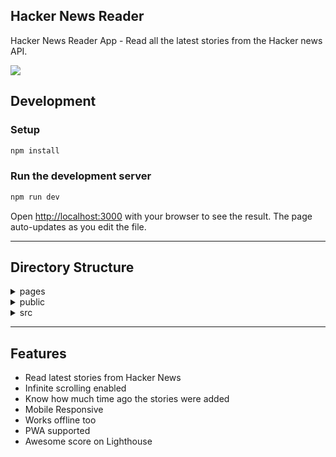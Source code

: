 ## Hacker News Reader

Hacker News Reader App - Read all the latest stories from the Hacker news API.

<a href="https://hackernewsapp-lime.vercel.app/">
    <img src="http://img.shields.io/badge/Demo-%23141619?style=for-the-badge&logo=next.js" />
</a>

## Development

### Setup

```bash
npm install
```

### Run the development server

```bash
npm run dev
```

Open [http://localhost:3000](http://localhost:3000) with your browser to see the result. The page auto-updates as you edit the file.

---

## Directory Structure

<details><summary>pages</summary>
<ul>
    <li>_app = Page initializations of the project</li></br>
    <li>_document = A custom Document is commonly used to augment your application's html and body tags.</li></br>
    <li>index.tsx = Home page of the app with all the stories</li>
</ul>
</details>

<details><summary>public</summary>
<ul>
    <li>Logos = Image files of logos and icons</li>
    <li>manifest.json file</li>
</ul>
</details>

<details><summary>src</summary>
<ul>
    <li>common = Commonly used files </li>
    <li>components = Modules of the Project </li>
    <li>utils = Utility functions</li>
</ul>
</details>

---

## Features

- Read latest stories from Hacker News
- Infinite scrolling enabled
- Know how much time ago the stories were added
- Mobile Responsive
- Works offline too
- PWA supported
- Awesome score on Lighthouse
